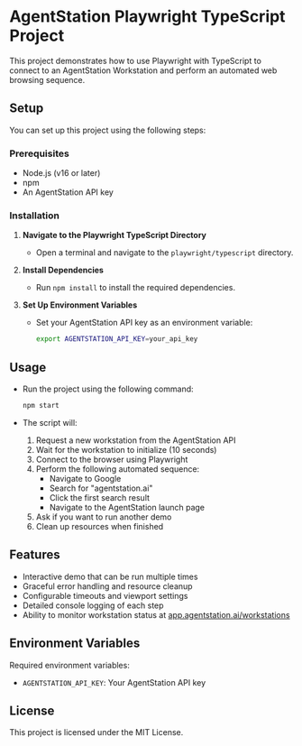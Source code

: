# AgentStation Playwright TypeScript Project

This project demonstrates how to use Playwright with TypeScript to connect to an AgentStation Workstation and perform an automated web browsing sequence.

## Setup

You can set up this project using the following steps:

### Prerequisites

- Node.js (v16 or later)
- npm
- An AgentStation API key

### Installation

1. **Navigate to the Playwright TypeScript Directory**
   - Open a terminal and navigate to the `playwright/typescript` directory.

2. **Install Dependencies**
   - Run `npm install` to install the required dependencies.

3. **Set Up Environment Variables**
   - Set your AgentStation API key as an environment variable:

     ```bash
     export AGENTSTATION_API_KEY=your_api_key
     ```

## Usage

- Run the project using the following command:

  ```bash
  npm start
  ```

- The script will:
  1. Request a new workstation from the AgentStation API
  2. Wait for the workstation to initialize (10 seconds)
  3. Connect to the browser using Playwright
  4. Perform the following automated sequence:
     - Navigate to Google
     - Search for "agentstation.ai"
     - Click the first search result
     - Navigate to the AgentStation launch page
  5. Ask if you want to run another demo
  6. Clean up resources when finished

## Features

- Interactive demo that can be run multiple times
- Graceful error handling and resource cleanup
- Configurable timeouts and viewport settings
- Detailed console logging of each step
- Ability to monitor workstation status at [app.agentstation.ai/workstations](https://app.agentstation.ai/workstations)

## Environment Variables

Required environment variables:

- `AGENTSTATION_API_KEY`: Your AgentStation API key

## License

This project is licensed under the MIT License. 